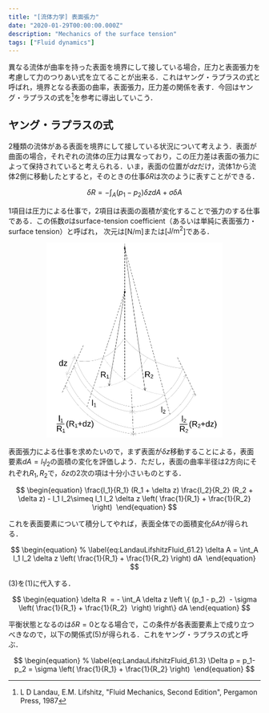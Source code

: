 ```yaml
---
title: "[流体力学] 表面張力"
date: "2020-01-29T00:00:00.000Z"
description: "Mechanics of the surface tension"
tags: ["Fluid dynamics"]
---
```


異なる流体が曲率を持った表面を境界にして接している場合，圧力と表面張力を考慮して力のつりあい式を立てることが出来る．これはヤング・ラプラスの式と呼ばれ，境界となる表面の曲率，表面張力，圧力差の関係を表す．今回はヤング・ラプラスの式を[^1]を参考に導出していこう．

## ヤング・ラプラスの式

2種類の流体がある表面を境界にして接している状況について考えよう．表面が曲面の場合，それぞれの流体の圧力は異なっており，この圧力差は表面の張力によって保持されていると考えられる．いま，表面の位置が$dz$だけ，流体1から流体2側に移動したとすると，そのときの仕事$\delta R $は次のように表すことができる．

$$
\begin{equation}
% \label{eq:LandauLifshitzFluid_61.1}
\delta R  = - \int_A (p_1 - p_2) \delta z dA + \sigma \delta A
\end{equation}
$$

1項目は圧力による仕事で，2項目は表面の面積が変化することで張力のする仕事である．この係数$\sigma$はsurface-tension coefficient（あるいは単純に表面張力・surface tension）と呼ばれ， 次元は[$\mathrm{N}/\mathrm{m}$]または[$\mathrm{J}/\mathrm{m}^2$]である．

<div align="center"><img src=".\surface_tension.svg" width="350" title="Two Media Separated by the Curved Surface"></div>

表面張力による仕事を求めたいので，まず表面が$\delta z$移動することによる，表面要素$dA= l_1 l_2$の面積の変化を評価しよう．ただし，表面の曲率半径は2方向にそれぞれ$R_1, R_2$で，$\delta z$の2次の項は十分小さいものとする．

$$
\begin{equation}
\frac{l_1}{R_1} (R_1 + \delta z) \frac{l_2}{R_2} (R_2 + \delta z) - l_1 l_2\simeq l_1 l_2 \delta z \left( \frac{1}{R_1} + \frac{1}{R_2} \right) 
\end{equation}
$$

これを表面要素について積分してやれば，表面全体での面積変化$\delta A$が得られる．

$$
\begin{equation}
% \label{eq:LandauLifshitzFluid_61.2}
\delta A = \int_A l_1 l_2 \delta z \left( \frac{1}{R_1} + \frac{1}{R_2} \right) dA 
\end{equation}
$$

(3)を(1)に代入する．

$$
\begin{equation}
\delta R  = - \int_A \delta z \left \{ (p_1 - p_2)  - \sigma \left( \frac{1}{R_1} + \frac{1}{R_2}  \right) \right\} dA
\end{equation}
$$

平衡状態となるのは$\delta R = 0$となる場合で，この条件が各表面要素上で成り立つべきなので，以下の関係式(5)が得られる．これをヤング・ラプラスの式と呼ぶ．

$$
\begin{equation}
% \label{eq:LandauLifshitzFluid_61.3}
\Delta p = p_1- p_2 = \sigma \left( \frac{1}{R_1} + \frac{1}{R_2} \right) 
\end{equation}
$$

[^1]: L D Landau, E.M. Lifshitz, "Fluid Mechanics, Second Edition", Pergamon Press, 1987
